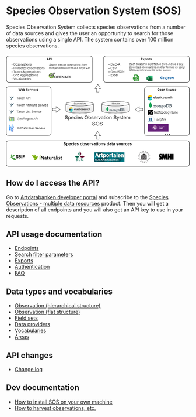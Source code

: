 ﻿# Species Observation System (SOS)
Species Observation System collects species observations from a number of data sources and gives the user an opportunity to search for those observations using a single API. The system contains over 100 million species observations.

![SOS overview](Docs/Images/sos-overview.png "Species Observation System overview")

## How do I access the API?
Go to [Artdatabanken developer portal](https://api-portal.artdatabanken.se/) and subscribe to the [Species Observations - multiple data resources](https://api-portal.artdatabanken.se/products/sos) product. Then you will get a description of all endpoints and you will also get an API key to use in your requests.

## API usage documentation
- [Endpoints](Docs/Endpoints.md)
- [Search filter parameters](Docs/SearchFilter.md)
- [Exports](Docs/Exports.md)
- [Authentication](Docs/Authentication.md)
- [FAQ](Docs/FAQ.md)

## Data types and vocabularies
- [Observation (hierarchical structure)](Docs/Observation.md)
- [Observation (flat structure)](Docs/FlatObservation.md)
- [Field sets](Docs/FieldSets.md)
- [Data providers](Docs/DataProviders.md)
- [Vocabularies](Docs/Vocabularies.md)
- [Areas](Docs/Areas.md)

## API changes
- [Change log](CHANGELOG.md)

## Dev documentation
- [How to install SOS on your own machine](Docs/Install.md)
- [How to harvest observations, etc.](Docs/Harvest.md)
